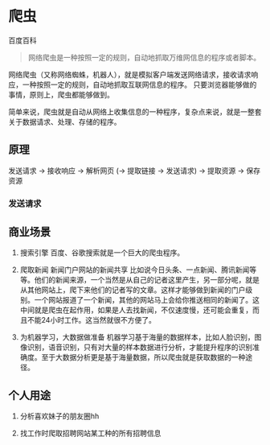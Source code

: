 # 爬虫

百度百科
> 网络爬虫是一种按照一定的规则，自动地抓取万维网信息的程序或者脚本。

网络爬虫（又称网络蜘蛛，机器人），就是模拟客户端发送网络请求，接收请求响应，一种按照一定的规则，自动地抓取互联网信息的程序。
只要浏览器能够做的事情，原则上，爬虫都能够做到。

简单来说，爬虫就是自动从网络上收集信息的一种程序，复杂点来说，就是一整套关于数据请求、处理、存储的程序。

## 原理

发送请求 -> 接收响应 -> 解析网页 (-> 提取链接 -> 发送请求) -> 提取资源 -> 保存资源

### 发送请求

## 商业场景

1. 搜索引擎
    百度、谷歌搜索就是一个巨大的爬虫程序。

2. 爬取新闻 新闻门户网站的新闻共享
    比如说今日头条、一点新闻、腾讯新闻等等。他们的新闻来源，一个当然是从自己的记者这里产生，另一部分呢，就是从其他网站上，爬下来他们的记者写的文章。这样才能够做到新闻的门户级别。一个网站报道了一个新闻，其他的网站马上会给你推送相同的新闻了。这中间就是爬虫在起作用，如果是人去找新闻，不仅速度慢，还可能会重复，而且不能24小时工作。这当然就很不方便了。

3. 为机器学习，大数据做准备
    机器学习基于海量的数据样本，比如人脸识别，图像识别，语音识别，只有对大量的样本数据进行分析，才能提升程序的识别准确度。至于大数据分析更是基于海量数据，所以爬虫就是获取数据的一种途径。

## 个人用途

1. 分析喜欢妹子的朋友圈hh

2. 找工作时爬取招聘网站某工种的所有招聘信息
